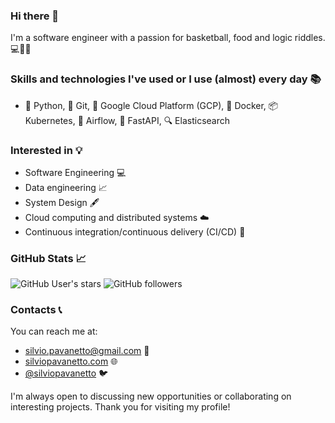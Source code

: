 ### Hi there 👋

I'm a software engineer with a passion for basketball, food and logic riddles. 💻🏀🍜

### Skills and technologies I've used or I use (almost) every day 📚

- 🐍 Python, 🔀 Git, 💾 Google Cloud Platform (GCP), 🐋 Docker, 📦 Kubernetes, 💨 Airflow, 🚀 FastAPI, 🔍 Elasticsearch

### Interested in 💡

- Software Engineering 💻
- Data engineering 📈
- System Design 🖋️
- Cloud computing and distributed systems ☁️
- Continuous integration/continuous delivery (CI/CD) 🚀

### GitHub Stats 📈

![GitHub User's stars](https://img.shields.io/github/stars/reidemeister94)
![GitHub followers](https://img.shields.io/github/followers/reidemeister94)


### Contacts 📞

You can reach me at:
- silvio.pavanetto@gmail.com 📧
- [silviopavanetto.com](https://silviopavanetto.com) 🌐
- [@silviopavanetto](https://twitter.com/SilvioPavanetto) 🐦

I'm always open to discussing new opportunities or collaborating on interesting projects.
Thank you for visiting my profile!



